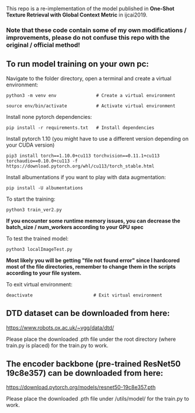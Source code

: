 This repo is a re-implementation of the model published in **One-Shot Texture Retrieval with Global Context Metric** in ijcai2019.
### Note that these code contain some of my own modifications / improvements, please do not confuse this repo with the original / official method!

## To run model training on your own pc:

Navigate to the folder directory, open a terminal and create a virtual environment:
```
python3 -m venv env               # Create a virtual environment

source env/bin/activate           # Activate virtual environment
```
Install none pytorch dependencies:
```
pip install -r requirements.txt   # Install dependencies
```
Install pytorch 1.10 (you might have to use a different version depending on your CUDA version)
```
pip3 install torch==1.10.0+cu113 torchvision==0.11.1+cu113 torchaudio==0.10.0+cu113 -f https://download.pytorch.org/whl/cu113/torch_stable.html
```
Install albumentations if you want to play with data augmentation:
```
pip install -U albumentations
```
To start the training:
```
python3 train_ver2.py
```
**If you encounter some runtime memory issues, you can decrease the batch_size / num_workers according to your GPU spec**

To test the trained model:
```
python3 localImageTest.py
```
**Most likely you will be getting "file not found error" since I hardcored most of the file directories, remember to change them in the scripts according to your file system.**

To exit virtual environment:
```
deactivate                       # Exit virtual environment
```

## DTD dataset can be downloaded from here:
https://www.robots.ox.ac.uk/~vgg/data/dtd/

Please place the downloaded .pth file under the root directory (where train.py is placed) for the train.py to work.

## The encoder backbone (pre-trained ResNet50 19c8e357) can be downloaded from here:
https://download.pytorch.org/models/resnet50-19c8e357.pth

Please place the downloaded .pth file under /utils/model/ for the train.py to work.
